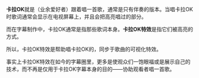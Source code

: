 **卡拉OK**就是（业余爱好者）跟着唱一首歌，通常是只有伴奏的版本。当唱卡拉OK时歌词通常会显示在电视屏幕上，并且会把高亮唱过的部分。

而在字幕制作中，卡拉OK通常是指那些歌词本身。**卡拉OK特效**是指它们被高亮的方式。

所以，卡拉OK特效是帮助唱卡拉OK的，同步于歌曲的可视化特效。

事实上卡拉OK特效在如今的字幕圈里，更多是使观众们一饱眼福或是展示自己的技术，而不再是仅用于卡拉OK字幕本身的目的——协助观看者唱一首歌。

